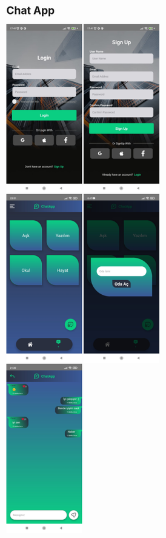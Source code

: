 # Chat App


<p >
  
  <img src="https://github.com/DiyarYelbaka/ChatApp/blob/main/src/assets/ss/SignInScreen.jpeg" width="200"  >
    <img src="https://github.com/DiyarYelbaka/ChatApp/blob/main/src/assets/ss/SignUpScreen.jpeg" width="200"  >
    <img src="https://github.com/DiyarYelbaka/ChatApp/blob/main/src/assets/ss/RoomsScreen.jpg" width="200"  >
    <img src="https://github.com/DiyarYelbaka/ChatApp/blob/main/src/assets/ss/modalScreen.jpg" width="200"  >
    <img src="https://github.com/DiyarYelbaka/ChatApp/blob/main/src/assets/ss/ChatMessageScreen.jpg" width="200"  >
    
    
    
 
</p>

